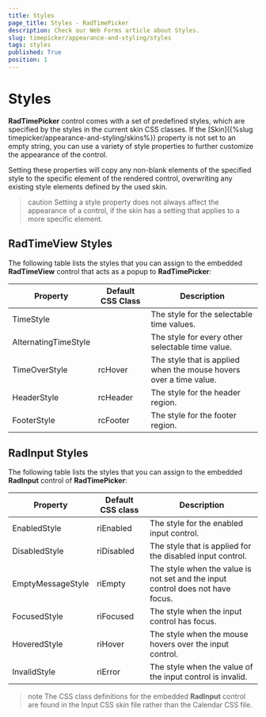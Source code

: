 ```yaml
---
title: Styles
page_title: Styles - RadTimePicker
description: Check our Web Forms article about Styles.
slug: timepicker/appearance-and-styling/styles
tags: styles
published: True
position: 1
---
```


# Styles



**RadTimePicker** control comes with a set of predefined styles, which are specified by the styles in the current skin CSS classes. If the [Skin]({%slug timepicker/appearance-and-styling/skins%}) property is not set to an empty string, you can use a variety of style properties to further customize the appearance of the control.

Setting these properties will copy any non-blank elements of the specified style to the specific element of the rendered control, overwriting any existing style elements defined by the used skin.

>caution 
Setting a style property does not always affect the appearance of a control, if the skin has a setting that applies to a more specific element.
>



## RadTimeView Styles

The following table lists the styles that you can assign to the embedded **RadTimeView** control that acts as a popup to **RadTimePicker**:


| Property | Default CSS Class | Description |
| ------ | ------ | ------ |
|TimeStyle||The style for the selectable time values.|
|AlternatingTimeStyle||The style for every other selectable time value.|
|TimeOverStyle|rcHover|The style that is applied when the mouse hovers over a time value.|
|HeaderStyle|rcHeader|The style for the header region.|
|FooterStyle|rcFooter|The style for the footer region.|

## RadInput Styles

The following table lists the styles that you can assign to the embedded **RadInput** control of **RadTimePicker**:


| Property | Default CSS class | Description |
| ------ | ------ | ------ |
|EnabledStyle|riEnabled|The style for the enabled input control.|
|DisabledStyle|riDisabled|The style that is applied for the disabled input control.|
|EmptyMessageStyle|riEmpty|The style when the value is not set and the input control does not have focus.|
|FocusedStyle|riFocused|The style when the input control has focus.|
|HoveredStyle|riHover|The style when the mouse hovers over the input control.|
|InvalidStyle|riError|The style when the value of the input control is invalid.|

>note 
The CSS class definitions for the embedded **RadInput** control are found in the Input CSS skin file rather than the Calendar CSS file.
>


